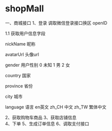 # shopMall


一、商城接口
1、登录 调取微信登录接口换区 openID


1.1 获取用户信息字段

nickName 昵称

avatarUrl 头像url

gender 用户性别  0  未知  1 男 2 女


country 国家

province  省份

city   城市

language   语言  en英文  zh_CH 中文  zh_TW 繁体中文



2、获取购物车商品 
3、获取店铺信息  
4、下单
5、生成订单信息
6、调取支付接口
